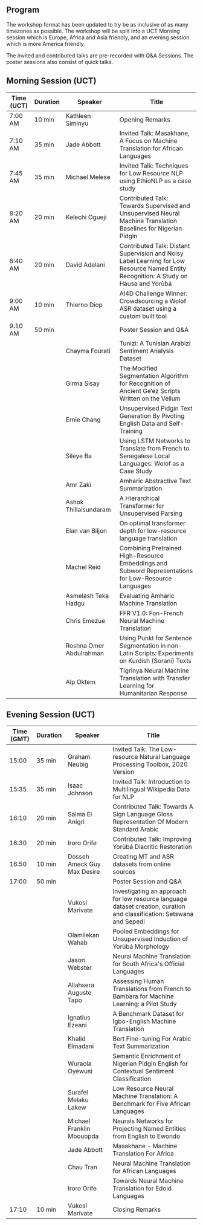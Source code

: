

## Program

The workshop format has been updated to try be as inclusive of as many timezones as possible. The workshop will be split into a UCT Morning session which is Europe, Africa and Asia friendly, and an evening session which is more America friendly. 

The invited and contributed talks are pre-recorded with Q&A Sessions. The poster sessions also consist of quick talks. 


## Morning Session (UCT)

| Time (UCT) | Duration | Speaker                 | Title                                                                                                                                 |
|------------|----------|-------------------------|---------------------------------------------------------------------------------------------------------------------------------------|
| 7:00 AM    | 10 min   | Kathleen Siminyu        | Opening Remarks                                                                                                                       |
| 7:10 AM    | 35 min   | Jade Abbott             | Invited Talk: Masakhane, A Focus on Machine Translation for African Languages                                                         |
| 7:45 AM    | 35 min   | Michael Melese          | Invited Talk: Techniques for Low Resource NLP using EthioNLP as a case study                                                          |
| 8:20 AM    | 20 min   | Kelechi Ogueji          | Contributed Talk: Towards Supervised and Unsupervised Neural Machine Translation Baselines for Nigerian Pidgin                        |
| 8:40 AM    | 20 min   | David Adelani           | Contributed Talk: Distant Supervision and Noisy Label Learning for Low Resource Named Entity Recognition: A Study on Hausa and Yorùbá |
| 9:00 AM    | 10 min   | Thierno Diop            | AI4D Challenge Winner: Crowdsourcing a Wolof ASR dataset using a custom built tool                                                    |
| 9:10 AM    | 50 min   |                         | Poster Session and Q&A                                                                                                                |
|            |          | Chayma Fourati          | Tunizi: A Tunisian Arabizi Sentiment Analysis Dataset                                                                                 |
|            |          | Girma Sisay             | The Modified Segmentation Algorithm for Recognition of Ancient Ge’ez Scripts Written on the Vellum                                    |
|            |          | Ernie Chang             | Unsupervised Pidgin Text Generation By Pivoting English Data and Self-Training                                                        |
|            |          | Sileye Ba               | Using LSTM Networks to Translate from French to Senegalese Local Languages: Wolof as a Case Study                                     |
|            |          | Amr Zaki                | Amharic Abstractive Text Summarization                                                                                                |
|            |          | Ashok Thillaisundaram   | A Hierarchical Transformer for Unsupervised Parsing                                                                                   |
|            |          | Elan van Biljon         | On optimal transformer depth for low-resource language translation                                                                    |
|            |          | Machel Reid             | Combining Pretrained High-Resource Embeddings and Subword Representations for Low-Resource Languages                                  |
|            |          | Asmelash Teka Hadgu     | Evaluating Amharic Machine Translation	                                                                                                |
|            |          | Chris Emezue            | FFR V1.0: Fon-French Neural Machine Translation                                                                                       |
|            |          | Roshna Omer Abdulrahman | Using Punkt for Sentence Segmentation in non-Latin Scripts: Experiments on Kurdish (Sorani) Texts                                     |
|            |          | Alp Oktem               | Tigrinya Neural Machine Translation with Transfer Learning for Humanitarian Response                                                  |

## Evening Session (UCT)


| Time (GMT) | Duration | Speaker                     | Title                                                                                                                  |
|------------|----------|-----------------------------|------------------------------------------------------------------------------------------------------------------------|
| 15:00      | 35 min   | Graham Neubig               | Invited Talk: The Low-resource Natural Language Processing Toolbox, 2020 Version                                       |
| 15:35      | 35 min   | Isaac Johnson               | Invited Talk: Introduction to Multilingual Wikipedia Data for NLP                                                      |
| 16:10      | 20 min   | Salma El Anigri             | Contributed Talk: Towards A Sign Language Gloss Representation Of Modern Standard Arabic                               |
| 16:30      | 20 min   | Iroro Orife                 | Contributed Talk: Improving Yorùbá Diacritic Restoration                                                               |
| 16:50      | 10 min   | Dosseh Ameck Guy Max Desire | Creating MT and ASR datasets from online sources                                                                       |
| 17:00      | 50 min   |                             | Poster Session and Q&A                                                                                                 |
|            |          | Vukosi Marivate             | Investigating an approach for low resource language dataset creation, curation and classification: Setswana and Sepedi |
|            |          | Olamilekan Wahab            | Pooled Embeddings for Unsupervised Induction of Yorùbá Morphology                                                      |
|            |          | Jason Webster               | Neural Machine Translation for South Africa's Official Languages                                                       |
|            |          | Allahsera Auguste Tapo      | Assessing Human Translations from French to Bambara for Machine Learning: a Pilot Study                                |
|            |          | Ignatius Ezeani             | A Benchmark Dataset for Igbo-English Machine Translation                                                               |
|            |          | Khalid Elmadani             | Bert Fine-tuning For Arabic Text Summarization                                                                         |
|            |          | Wuraola Oyewusi             | Semantic Enrichment of Nigerian Pidgin English for Contextual Sentiment Classification                                 |
|            |          | Surafel Melaku Lakew        | Low Resource Neural Machine Translation: A Benchmark for Five African Languages                                        |
|            |          | Michael Franklin Mbouopda   | Neurals Networks for Projecting Named Entities from English to Ewondo                                                  |
|            |          | Jade Abbott                 | Masakhane - Machine Translation For Africa                                                                             |
|            |          | Chau Tran                   | Neural Machine Translation for African Languages                                                                       |
|            |          | Iroro Orife                 | Towards Neural Machine Translation for Edoid Languages                                                                 |
| 17:10      | 10 min   | Vukosi Marivate             | Closing Remarks                                                                                                        |